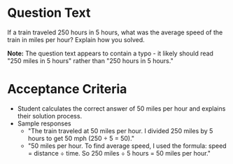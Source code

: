 # Question Text

If a train traveled 250 hours in 5 hours, what was the average speed of the train in miles per hour? Explain how you solved.

**Note:** The question text appears to contain a typo - it likely should read "250 miles in 5 hours" rather than "250 hours in 5 hours."

# Acceptance Criteria

- Student calculates the correct answer of 50 miles per hour and explains their solution process.
- Sample responses
  - "The train traveled at 50 miles per hour. I divided 250 miles by 5 hours to get 50 mph (250 ÷ 5 = 50)."
  - "50 miles per hour. To find average speed, I used the formula: speed = distance ÷ time. So 250 miles ÷ 5 hours = 50 miles per hour."
